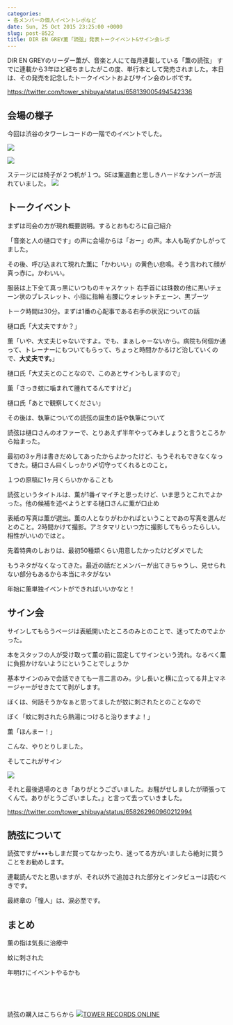 ```yaml
---
categories:
- 各メンバーの個人イベントレポなど
date: Sun, 25 Oct 2015 23:25:00 +0000
slug: post-8522
title: DIR EN GREY薫「読弦」発表トークイベント&サイン会レポ
---
```


DIR EN GREYのリーダー薫が、音楽と人にて毎月連載している「薫の読弦」
すでに連載から3年ほど経ちましたがこの度、単行本として発売されました。本日は、その発売を記念したトークイベントおよびサイン会のレポです。

https://twitter.com/tower_shibuya/status/658139005494542336
<h2>会場の様子</h2>
今回は渋谷のタワーレコードの一階でのイベントでした。

<a href="images/wpid-20151026082454.jpg">![](images/wpid-20151026082454.jpg)</a>

<a href="images/wpid-20151026082501.jpg">![](images/wpid-20151026082501.jpg)</a>

ステージには椅子が２つ机が１つ。SEは薫選曲と思しきハードなナンバーが流れていました。
<a href="images/wpid-20151026082504.jpg">![](images/wpid-20151026082504.jpg)</a>
<h2>トークイベント</h2>
まずは司会の方が現れ概要説明。するとおもむろに自己紹介

「音楽と人の樋口です」の声に会場からは「おー」の声。本人も恥ずかしがってました。

その後、呼び込まれて現れた薫に「かわいい」の黄色い悲鳴。そう言われて顔が真っ赤に。かわいい。

服装は上下全て真っ黒にいつものキャスケット
右手首には珠数の他に黒いチェーン状のブレスレット、小指に指輪
右腰にウォレットチェーン、黒ブーツ

トーク時間は30分。まずは1番の心配事である右手の状況についての話

樋口氏「大丈夫ですか？」

薫「いや、大丈夫じゃないですよ。でも、まぁしゃーないから。病院も何個か通って、トレーナーにもついてもらって、ちょっと時間かかるけど治していくので、<strong>大丈夫です。</strong>」

樋口氏「大丈夫とのことなので、このあとサインもしますので」

薫「さっき蚊に噛まれて腫れてるんですけど」

樋口氏「あとで観察してください」

その後は、執筆についての読弦の誕生の話や執筆について

読弦は樋口さんのオファーで、とりあえず半年やってみましょうと言うところから始まった。

最初の3ヶ月は書きだめしてあったからよかったけど、もうそれもできなくなってきた。樋口さん曰くしっかり〆切守ってくれるとのこと。

１つの原稿に1ヶ月くらいかかることも

読弦というタイトルは、薫が1番イマイチと思ったけど、いま思うとこれでよかった。他の候補を述べようとする樋口さんに薫が口止め

表紙の写真は薫が選出。薫の人となりがわかればということであの写真を選んだとのこと。2時間かけて撮影。アミタマリといつ方に撮影してもらったらしい。相性がいいのではと。

先着特典のしおりは、最初50種類くらい用意したかったけどダメでした

もうネタがなくなってきた。最近の話だとメンバーが出てきちゃうし、見せられない部分もあるから本当にネタがない

年始に薫単独イベントができればいいかなと！
<h2>サイン会</h2>
サインしてもらうページは表紙開いたところのみとのことで、迷ってたのでよかった。

本をスタッフの人が受け取って薫の前に固定してサインという流れ。なるべく薫に負担かけないようにということでしょうか

基本サインのみで会話できても一言二言のみ。少し長いと横に立ってる井上マネージャーがせきたてて剥がします。

ぼくは、何話そうかなぁと思ってましたが蚊に刺されたとのことなので

ぼく「蚊に刺されたら熱湯につけると治りますよ！」

薫「ほんまー！」

こんな、やりとりしました。

そしてこれがサイン

<a href="images/wpid-20151026082507.jpg">![](images/wpid-20151026082507.jpg)</a>

それと最後退場のとき「ありがとうございました。お騒がせしましたが頑張ってくんで。ありがとうございました。」と言って去っていきました。

https://twitter.com/tower_shibuya/status/658262960960212994
<h2>読弦について</h2>
読弦ですが•••もしまだ買ってなかったり、迷ってる方がいましたら絶対に買うことをお勧めします。

連載読んでたと思いますが、それ以外で追加された部分とインタビューは読むべきです。

最終章の「憧人」は、涙必至です。
<h2>まとめ</h2>
薫の指は気長に治療中

蚊に刺された

年明けにイベントやるかも

&nbsp;

&nbsp;

読弦の購入はこちらから
<a href="http://ck.jp.ap.valuecommerce.com/servlet/referral?sid=3041033&pid=883840419" target="_blank" rel="noopener noreferrer">![](images/gifbanner?sid=3041033&pid=883840419)TOWER RECORDS ONLINE</a>